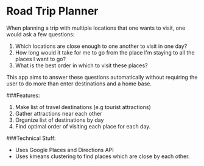 # Road Trip Planner
When planning a trip with multiple locations that one wants to visit, one would ask a few questions:

1. Which locations are close enough to one another to visit in one day?
2. How long would it take for me to go from the place I'm staying to all the places I want to go?
3. What is the best order in which to visit these places?

This app aims to answer these questions automatically without requiring the user to do more than 
enter destinations and a home base.

###Features:
1. Make list of travel destinations (e.g tourist attractions)
2. Gather attractions near each other
3. Organize list of destinations by day
4. Find optimal order of visiting each place for each day.

###Technical Stuff:
- Uses Google Places and Directions API
- Uses kmeans clustering to find places which are close by each other.
